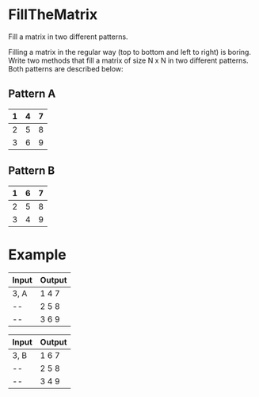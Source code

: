 # FillTheMatrix
Fill a matrix in two different patterns. 

Filling a matrix in the regular way (top to bottom and left to right) is boring. Write two methods that fill a matrix of size N x N in two different patterns. Both patterns are described below:

Pattern A
----------

1|4|7|
--|--|--|
2|5|8|
3|6|9|

Pattern B
-------------

1|6|7|
--|--|--|
2|5|8|
3|4|9|

Example
========

Input|Output
-----|-------
3, A | 1 4 7
  --   | 2 5 8
  --   | 3 6 9
     
 Input| Output
 -----|-------
3, B | 1 6 7 
   --  | 2 5 8 
   --  | 3 4 9
     
